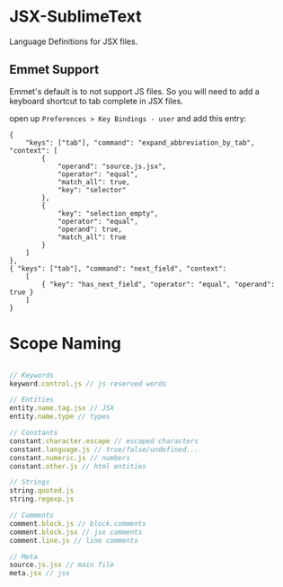 JSX-SublimeText
===============

Language Definitions for JSX files.




Emmet Support
-------------
Emmet's default is to not support JS files. So you will need to add a keyboard shortcut to tab complete in JSX files.

open up `Preferences > Key Bindings - user` and add this entry:


    {
        "keys": ["tab"], "command": "expand_abbreviation_by_tab", "context": [
            {
                "operand": "source.js.jsx", 
                "operator": "equal", 
                "match_all": true, 
                "key": "selector"
            },
            {   
                "key": "selection_empty", 
                "operator": "equal", 
                "operand": true,
                "match_all": true 
            }
        ]
    },
    { "keys": ["tab"], "command": "next_field", "context":
        [
            { "key": "has_next_field", "operator": "equal", "operand": true }
        ]
    }


# Scope Naming

```js

// Keywords
keyword.control.js // js reserved words

// Entities
entity.name.tag.jsx // JSX
entity.name.type // types

// Constants
constant.character.escape // escaped characters
constant.language.js // true/false/undefined...
constant.numeric.js // numbers
constant.other.js // html entities

// Strings
string.quoted.js
string.regexp.js

// Comments
comment.block.js // block.comments
comment.block.jsx // jsx comments
comment.line.js // line comments

// Meta
source.js.jsx // main file
meta.jsx // jsx

```
